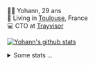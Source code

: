 <p>
  👨🏻 <bold>Yohann</bold>, 29 ans<br/>
  💼 Living in <a href="https://www.google.com/maps?q=toulouse">Toulouse</a>, France<br/>
  💻 CTO at <a href="https://trayvisor.com/">Trayvisor</a><br/>
</p>

<a href="https://github.com/anuraghazra/github-readme-stats"><img align="center" src="https://github-readme-stats-dviw-8taegaswk-yohann84ls-projects.vercel.app//api?username=yohann84L&show_icons=true&include_all_commits=true" alt="Yohann's github stats" /> </a>


<details>
  <summary>Some stats ...</summary><br/>
  

<!--START_SECTION:waka-->
![Code Time](http://img.shields.io/badge/Code%20Time-1%2C224%20hrs%2033%20mins-blue)

![Profile Views](http://img.shields.io/badge/Profile%20Views-0-blue)

**🐱 My GitHub Data** 

> 📦 440.9 kB Used in GitHub's Storage 
 > 
> 🏆 280 Contributions in the Year 2025
 > 
> 🚫 Not Opted to Hire
 > 
> 📜 26 Public Repositories 
 > 
> 🔑 21 Private Repositories 
 > 
**I'm an Early 🐤** 

```text
🌞 Morning                22859 commits       ███████░░░░░░░░░░░░░░░░░░   29.95 % 
🌆 Daytime                43957 commits       ██████████████░░░░░░░░░░░   57.60 % 
🌃 Evening                9360 commits        ███░░░░░░░░░░░░░░░░░░░░░░   12.27 % 
🌙 Night                  136 commits         ░░░░░░░░░░░░░░░░░░░░░░░░░   00.18 % 
```
📅 **I'm Most Productive on Wednesday** 

```text
Monday                   14530 commits       █████░░░░░░░░░░░░░░░░░░░░   19.04 % 
Tuesday                  14356 commits       █████░░░░░░░░░░░░░░░░░░░░   18.81 % 
Wednesday                15782 commits       █████░░░░░░░░░░░░░░░░░░░░   20.68 % 
Thursday                 15501 commits       █████░░░░░░░░░░░░░░░░░░░░   20.31 % 
Friday                   14736 commits       █████░░░░░░░░░░░░░░░░░░░░   19.31 % 
Saturday                 541 commits         ░░░░░░░░░░░░░░░░░░░░░░░░░   00.71 % 
Sunday                   866 commits         ░░░░░░░░░░░░░░░░░░░░░░░░░   01.13 % 
```


📊 **This Week I Spent My Time On** 

```text
🕑︎ Time Zone: Europe/Paris

💬 Programming Languages: 
JavaScript               35 mins             ███████████████████████░░   91.80 % 
Other                    3 mins              ██░░░░░░░░░░░░░░░░░░░░░░░   08.20 % 

🔥 Editors: 
Zed                      38 mins             █████████████████████████   100.00 % 

💻 Operating System: 
Mac                      38 mins             █████████████████████████   100.00 % 
```

**I Mostly Code in Python** 

```text
Python                   25 repos            ██████████████░░░░░░░░░░░   54.35 % 
Jupyter Notebook         4 repos             ██░░░░░░░░░░░░░░░░░░░░░░░   08.70 % 
JavaScript               3 repos             ██░░░░░░░░░░░░░░░░░░░░░░░   06.52 % 
HTML                     2 repos             █░░░░░░░░░░░░░░░░░░░░░░░░   04.35 % 
Shell                    1 repo              █░░░░░░░░░░░░░░░░░░░░░░░░   02.17 % 
```




 Last Updated on 19/03/2025 00:39:46 UTC
<!--END_SECTION:waka-->
